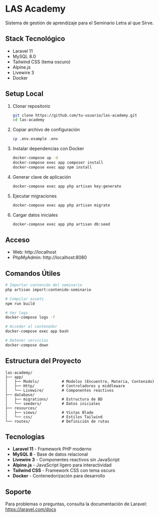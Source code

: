 # LAS Academy

Sistema de gestión de aprendizaje para el Seminario Letra al que Sirve.

## Stack Tecnológico
- Laravel 11
- MySQL 8.0
- Tailwind CSS (tema oscuro)
- Alpine.js
- Livewire 3
- Docker

## Setup Local

1. Clonar repositorio
   ```bash
   git clone https://github.com/tu-usuario/las-academy.git
   cd las-academy
   ```

2. Copiar archivo de configuración
   ```bash
   cp .env.example .env
   ```

3. Instalar dependencias con Docker
   ```bash
   docker-compose up -d
   docker-compose exec app composer install
   docker-compose exec app npm install
   ```

4. Generar clave de aplicación
   ```bash
   docker-compose exec app php artisan key:generate
   ```

5. Ejecutar migraciones
   ```bash
   docker-compose exec app php artisan migrate
   ```

6. Cargar datos iniciales
   ```bash
   docker-compose exec app php artisan db:seed
   ```

## Acceso
- Web: http://localhost
- PhpMyAdmin: http://localhost:8080

## Comandos Útiles

```bash
# Importar contenido del seminario
php artisan import:contenido-seminario

# Compilar assets
npm run build

# Ver logs
docker-compose logs -f

# Acceder al contenedor
docker-compose exec app bash

# Detener servicios
docker-compose down
```

## Estructura del Proyecto

```
las-academy/
├── app/
│   ├── Models/          # Modelos (Encuentro, Materia, Contenido)
│   ├── Http/            # Controladores y middleware
│   └── Livewire/        # Componentes reactivos
├── database/
│   ├── migrations/      # Estructura de BD
│   └── seeders/         # Datos iniciales
├── resources/
│   ├── views/           # Vistas Blade
│   └── css/             # Estilos Tailwind
└── routes/              # Definición de rutas
```

## Tecnologías

- **Laravel 11** - Framework PHP moderno
- **MySQL 8** - Base de datos relacional
- **Livewire 3** - Componentes reactivos sin JavaScript
- **Alpine.js** - JavaScript ligero para interactividad
- **Tailwind CSS** - Framework CSS con tema oscuro
- **Docker** - Contenedorización para desarrollo

## Soporte

Para problemas o preguntas, consulta la documentación de Laravel: https://laravel.com/docs
